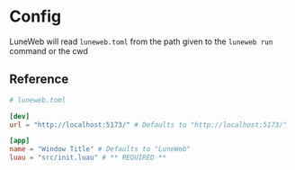 # Config

LuneWeb will read `luneweb.toml` from the path given
to the `luneweb run` command or the cwd

## Reference

```toml
# luneweb.toml

[dev]
url = "http://localhost:5173/" # Defaults to "http://localhost:5173/"

[app]
name = "Window Title" # Defaults to "LuneWeb"
luau = "src/init.luau" # ** REQUIRED **

```
